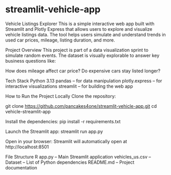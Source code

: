 # streamlit-vehicle-app

Vehicle Listings Explorer
This is a simple interactive web app built with Streamlit and Plotly Express that allows users to explore and visualize vehicle listings data. The tool helps users simulate and understand trends in used car prices, mileage, listing duration, and more.

Project Overview
This project is part of a data visualization sprint to simulate random events. The dataset is visually explorable to answer key business questions like:

How does mileage affect car price?
Do expensive cars stay listed longer?

Tech Stack
Python 3.13
pandas – for data manipulation
plotly.express – for interactive visualizations
streamlit – for building the web app

How to Run the Project Locally
Clone the repository:

git clone https://github.com/pancakes4one/streamlit-vehicle-app.git
cd vehicle-streamlit-app

Install the dependencies:
pip install -r requirements.txt

Launch the Streamlit app:
streamlit run app.py

Open in your browser: Streamlit will automatically open at http://localhost:8501

File Structure
R
app.py – Main Streamlit application
vehicles_us.csv – Dataset
 – List of Python dependencies
README.md – Project documentation

